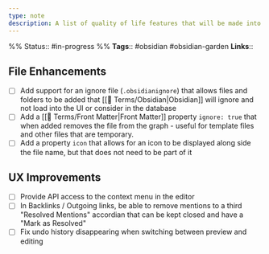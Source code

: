 ```yaml
---
type: note
description: A list of quality of life features that will be made into feature requests
---
```

%%
Status:: #in-progress 
%%
**Tags**:: #obsidian #obsidian-garden 
**Links**:: 

## File Enhancements

- [ ] Add support for an ignore file (`.obsidianignore`) that allows files and folders to be added that [[📇 Terms/Obsidian|Obsidian]] will ignore and not load into the UI or consider in the database
- [ ] Add a [[📇 Terms/Front Matter|Front Matter]] property `ignore: true` that when added removes the file from the graph - useful for template files and other files that are temporary.
- [ ] Add a property `icon` that allows for an icon to be displayed along side the file name, but that does not need to be part of it

## UX Improvements

- [ ] Provide API access to the context menu in the editor
- [ ] In Backlinks / Outgoing links, be able to remove mentions to a third "Resolved Mentions" accordian that can be kept closed and have a "Mark as Resolved"
- [ ] Fix undo history disappearing when switching between preview and editing